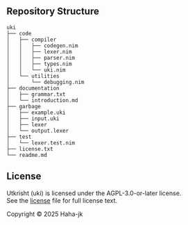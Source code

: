 
## Repository Structure
```
uki
├── code
│   ├── compiler
│   │   ├── codegen.nim
│   │   ├── lexer.nim
│   │   ├── parser.nim
│   │   ├── types.nim
│   │   └── uki.nim
│   └── utilities
│       └── debugging.nim
├── documentation
│   ├── grammar.txt
│   └── introduction.md
├── garbage
│   ├── example.uki
│   ├── input.uki
│   ├── lexer
│   └── output.lexer
├── test
│   └── lexer.test.nim
├── license.txt
└── readme.md
```

## License

Utkrisht (uki) is licensed under the AGPL-3.0-or-later license.  
See the [license](./license.txt) file for full license text. 

Copyright © 2025 Haha-jk